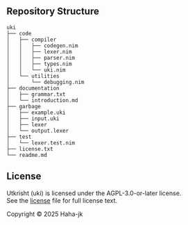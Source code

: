 
## Repository Structure
```
uki
├── code
│   ├── compiler
│   │   ├── codegen.nim
│   │   ├── lexer.nim
│   │   ├── parser.nim
│   │   ├── types.nim
│   │   └── uki.nim
│   └── utilities
│       └── debugging.nim
├── documentation
│   ├── grammar.txt
│   └── introduction.md
├── garbage
│   ├── example.uki
│   ├── input.uki
│   ├── lexer
│   └── output.lexer
├── test
│   └── lexer.test.nim
├── license.txt
└── readme.md
```

## License

Utkrisht (uki) is licensed under the AGPL-3.0-or-later license.  
See the [license](./license.txt) file for full license text. 

Copyright © 2025 Haha-jk